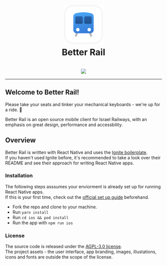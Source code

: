<h1 align="center">
  <a href="#">
    <img src="./assets/app-icon.png" width="130">
  </a>
  <br />
  Better Rail
  <br />
</h1>

<p align="center">
<a href="https://github.com/guytepper/better-rail/blob/main/LICENSE"><img src="https://img.shields.io/badge/license-AGPL--3.0-brightgreen" alt="" /></a>
 <a href="https://twitter.com/better_rail"><img src="https://img.shields.io/twitter/follow/better_rail" alt="" /></a><br/><img src="https://better-rail.co.il/assets/images/app-store-badge.svg" width="120">

</p>
<hr />

## Welcome to Better Rail!

Please take your seats and tinker your mechanical keyboards - we're up for a ride. 🚂

Better Rail is an open source mobile client for Israel Railways, with an emphasis on great design, performance and accessbility.

## Overview

Better Rail is written with React Native and uses the [Ignite boilerplate](https://github.com/infinitered/ignite/).  
If you haven't used Ignite before, it's recommended to take a look over their README and see their approach for writing React Native apps.

### Installation

The following steps asssumes your enviorment is already set up for running React Native apps.  
If this is your first time, check out the [official set up guide](https://reactnative.dev/docs/0.63/environment-setup) beforehand.

- Fork the repo and clone to your machine.
- Run `yarn install`
- Run `cd ios && pod install`
- Run the app with `npm run ios`

### License

The source code is released under the [AGPL-3.0 license](https://github.com/act-1/native/blob/main/LICENSE).  
The project assets - the user interface, app branding, images, illustations, icons and fonts are outside the scope of the license.
